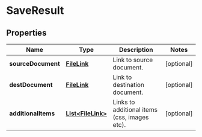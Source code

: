 
# SaveResult

## Properties
Name | Type | Description | Notes
------------ | ------------- | ------------- | -------------
**sourceDocument** | [**FileLink**](FileLink.md) | Link to source document. |  [optional]
**destDocument** | [**FileLink**](FileLink.md) | Link to destination document. |  [optional]
**additionalItems** | [**List&lt;FileLink&gt;**](FileLink.md) | Links to additional items (css, images etc). |  [optional]



